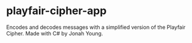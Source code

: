 # playfair-cipher-app
Encodes and decodes messages with a simplified version of the Playfair Cipher. Made with C# by Jonah Young.
